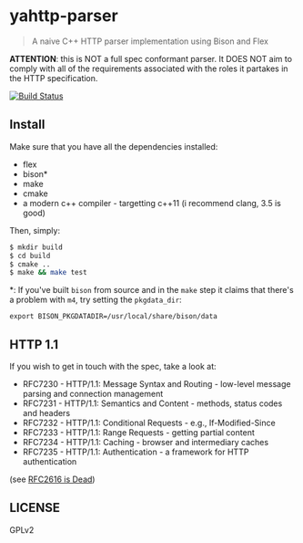 # yahttp-parser

> A naive C++ HTTP parser implementation using Bison and Flex

**ATTENTION**: this is NOT a full spec conformant parser. It DOES NOT aim to comply with all of the requirements associated with the roles it partakes in the HTTP specification.

[![Build Status](https://travis-ci.org/cirocosta/yahttp-parser.svg?branch=master)](https://travis-ci.org/cirocosta/yahttp-parser)

## Install

Make sure that you have all the dependencies installed:

- flex
- bison\*
- make
- cmake
- a modern c++ compiler - targetting c++11 (i recommend clang, 3.5 is good)

Then, simply:

```sh
$ mkdir build
$ cd build
$ cmake ..
$ make && make test
```

\*: If you've built `bison` from source and in the `make` step it claims that there's a problem with `m4`, try setting the `pkgdata_dir`:
```
export BISON_PKGDATADIR=/usr/local/share/bison/data
```

## HTTP 1.1

If you wish to get in touch with the spec, take a look at:

-   RFC7230 - HTTP/1.1: Message Syntax and Routing - low-level message parsing and connection management
-   RFC7231 - HTTP/1.1: Semantics and Content - methods, status codes and headers
-   RFC7232 - HTTP/1.1: Conditional Requests - e.g., If-Modified-Since
-   RFC7233 - HTTP/1.1: Range Requests - getting partial content
-   RFC7234 - HTTP/1.1: Caching - browser and intermediary caches
-   RFC7235 - HTTP/1.1: Authentication - a framework for HTTP authentication

(see [RFC2616 is Dead](https://www.mnot.net/blog/2014/06/07/rfc2616_is_dead))


## LICENSE

GPLv2



